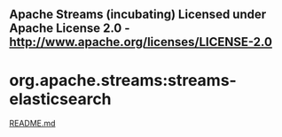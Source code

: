 Apache Streams (incubating)
Licensed under Apache License 2.0 - http://www.apache.org/licenses/LICENSE-2.0
--------------------------------------------------------------------------------

org.apache.streams:streams-elasticsearch
===========================================

[README.md](src/site/markdown/index.md "README")
